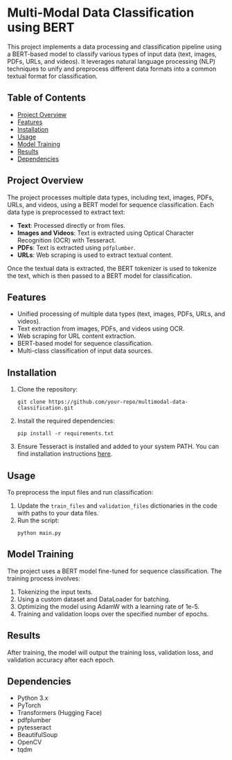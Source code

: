 
# Multi-Modal Data Classification using BERT

This project implements a data processing and classification pipeline using a BERT-based model to classify various types of input data (text, images, PDFs, URLs, and videos). It leverages natural language processing (NLP) techniques to unify and preprocess different data formats into a common textual format for classification.

## Table of Contents
- [Project Overview](#project-overview)
- [Features](#features)
- [Installation](#installation)
- [Usage](#usage)
- [Model Training](#model-training)
- [Results](#results)
- [Dependencies](#dependencies)

## Project Overview

The project processes multiple data types, including text, images, PDFs, URLs, and videos, using a BERT model for sequence classification. Each data type is preprocessed to extract text:
- **Text**: Processed directly or from files.
- **Images and Videos**: Text is extracted using Optical Character Recognition (OCR) with Tesseract.
- **PDFs**: Text is extracted using `pdfplumber`.
- **URLs**: Web scraping is used to extract textual content.

Once the textual data is extracted, the BERT tokenizer is used to tokenize the text, which is then passed to a BERT model for classification.

## Features
- Unified processing of multiple data types (text, images, PDFs, URLs, and videos).
- Text extraction from images, PDFs, and videos using OCR.
- Web scraping for URL content extraction.
- BERT-based model for sequence classification.
- Multi-class classification of input data sources.

## Installation
1. Clone the repository:
    ```
    git clone https://github.com/your-repo/multimodal-data-classification.git
    ```
2. Install the required dependencies:
    ```
    pip install -r requirements.txt
    ```
3. Ensure Tesseract is installed and added to your system PATH. You can find installation instructions [here](https://github.com/tesseract-ocr/tesseract).

## Usage
To preprocess the input files and run classification:
1. Update the `train_files` and `validation_files` dictionaries in the code with paths to your data files.
2. Run the script:
    ```
    python main.py
    ```

## Model Training
The project uses a BERT model fine-tuned for sequence classification. The training process involves:
1. Tokenizing the input texts.
2. Using a custom dataset and DataLoader for batching.
3. Optimizing the model using AdamW with a learning rate of 1e-5.
4. Training and validation loops over the specified number of epochs.

## Results
After training, the model will output the training loss, validation loss, and validation accuracy after each epoch.

## Dependencies
- Python 3.x
- PyTorch
- Transformers (Hugging Face)
- pdfplumber
- pytesseract
- BeautifulSoup
- OpenCV
- tqdm
